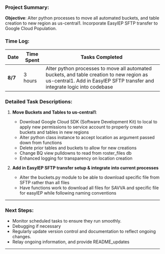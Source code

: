 ### Project Summary:
**Objective**: Alter python processes to move all automated buckets, and table creation to new region as us-central1. 
Incorporate EasyIEP SFTP transfer to Google Cloud Population.




### Time Log:

| **Date** | **Time Spent** | **Tasks Completed** |
|----------|----------------|---------------------|
| **8/7**  | 3 hours    | Alter python processes to move all automated buckets, and table creation to new region as us-central1. Add in EasyIEP SFTP transfer and integrate logic into codebase |


### Detailed Task Descriptions:

1. **Move Buckets and Tables to us-central1**:
   - Download Google Cloud SDK (Software Development Kit) to local to apply new permissions to service account to properly create buckets and tables in new regions
   - Alter python class instance to accept location as argument passed down from functions
   - Delete prior tables and buckets to allow for new creations
   - Change BQ view pulldowns to read from roster_files db
   - Enhanced logging for transparency on location creation 

2. **Add in EasyIEP SFTP transfer setup & integrate into current processes**
   - Alter the buckets.py module to be able to download specific file from SFTP rather than all files
   - Have functions work to download all files for SAVVA and specific file for easyIEP while following naming conventions
---

### Next Steps:
- Monitor scheduled tasks to ensure they run smoothly.
- Debugging if necessary
- Regularly update version control and documentation to reflect ongoing changes.
- Relay ongoing information, and provide README_updates
---


